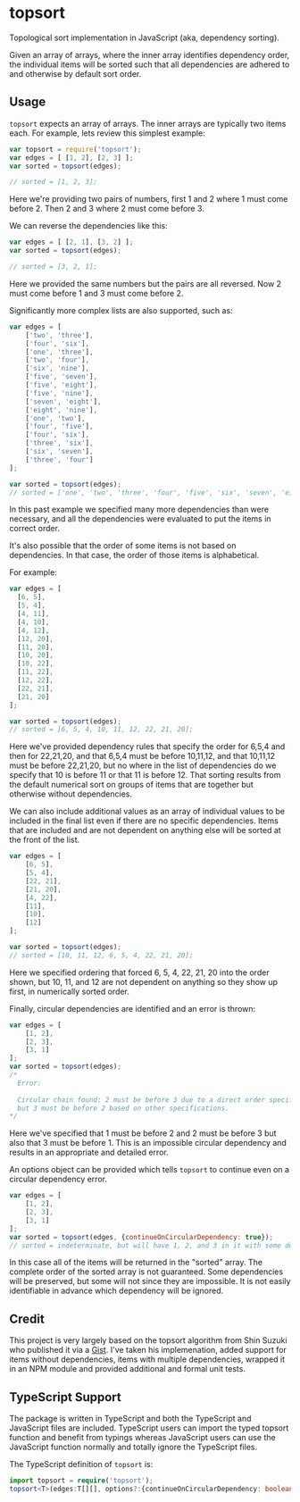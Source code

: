 topsort
=======

Topological sort implementation in JavaScript (aka, dependency sorting).

Given an array of arrays, where the inner array identifies dependency order, the individual items will be sorted such that all dependencies are adhered to and otherwise by default sort order.

## Usage

`topsort` expects an array of arrays. The inner arrays are typically two items each. For example, lets review this simplest example:

```js
var topsort = require('topsort');
var edges = [ [1, 2], [2, 3] ];
var sorted = topsort(edges);

// sorted = [1, 2, 3];
```

Here we're providing two pairs of numbers, first 1 and 2 where 1 must come before 2. Then 2 and 3 where 2 must come before 3. 

We can reverse the dependencies like this:

```js
var edges = [ [2, 1], [3, 2] ];
var sorted = topsort(edges);

// sorted = [3, 2, 1];
```

Here we provided the same numbers but the pairs are all reversed. Now 2 must come before 1 and 3 must come before 2.

Significantly more complex lists are also supported, such as:

```js
var edges = [
    ['two', 'three'],
    ['four', 'six'],
    ['one', 'three'],
    ['two', 'four'],
    ['six', 'nine'],
    ['five', 'seven'],
    ['five', 'eight'],
    ['five', 'nine'],
    ['seven', 'eight'],
    ['eight', 'nine'],
    ['one', 'two'],
    ['four', 'five'],
    ['four', 'six'],
    ['three', 'six'],
    ['six', 'seven'],
    ['three', 'four']
];

var sorted = topsort(edges);
// sorted = ['one', 'two', 'three', 'four', 'five', 'six', 'seven', 'eight', 'nine'];
```

In this past example we specified many more dependencies than were necessary, and all the dependencies were evaluated to put the items in correct order.

It's also possible that the order of some items is not based on dependencies. In that case, the order of those items is alphabetical.

For example:

```js
var edges = [
  [6, 5],
  [5, 4],
  [4, 11],
  [4, 10],
  [4, 12],
  [12, 20],
  [11, 20],
  [10, 20],
  [10, 22],
  [11, 22],
  [12, 22],
  [22, 21],
  [21, 20]
];

var sorted = topsort(edges);
// sorted = [6, 5, 4, 10, 11, 12, 22, 21, 20];
```

Here we've provided dependency rules that specify the order for 6,5,4 and then for 22,21,20, and that 6,5,4 must be before 10,11,12, and that 10,11,12 must be before 22,21,20, but no where in the list of dependencies do we specify that 10 is before 11 or that 11 is before 12. That sorting results from the default numerical sort on groups of items that are together but otherwise without dependencies.

We can also include additional values as an array of individual values to be included in the final list even if there are no specific dependencies. Items that are included and are not dependent on anything else will be sorted at the front of the list.

```js
var edges = [
    [6, 5],
    [5, 4],
    [22, 21],
    [21, 20],
    [4, 22],
    [11],
    [10],
    [12]
];

var sorted = topsort(edges);
// sorted = [10, 11, 12, 6, 5, 4, 22, 21, 20];
```

Here we specified ordering that forced 6, 5, 4, 22, 21, 20 into the order shown, but 10, 11, and 12 are not dependent on anything so they show up first, in numerically sorted order.

Finally, circular dependencies are identified and an error is thrown:

```js
var edges = [
    [1, 2],
    [2, 3],
    [3, 1]
];
var sorted = topsort(edges);
/*
  Error: 
  
  Circular chain found: 2 must be before 3 due to a direct order specification, 
  but 3 must be before 2 based on other specifications.
*/
```

Here we've specified that 1 must be before 2 and 2 must be before 3 but also that 3 must be before 1. This is an impossible circular dependency and results in an appropriate and detailed error.

An options object can be provided which tells `topsort` to continue even on a circular dependency error. 

```js
var edges = [
    [1, 2],
    [2, 3],
    [3, 1]
];
var sorted = topsort(edges, {continueOnCircularDependency: true});
// sorted = indeterminate, but will have 1, 2, and 3 in it with some dependencies adhered to...
```

In this case all of the items will be returned in the "sorted" array. The complete order of the sorted array is not guaranteed. Some dependencies will be preserved, but some will not since they are impossible. It is not easily identifiable in advance which dependency will be ignored.

## Credit

This project is very largely based on the topsort algorithm from Shin Suzuki who published it via a [Gist](https://gist.github.com/shinout/1232505). I've taken his implemenation, added support for items without dependencies, items with multiple dependencies, wrapped it in an NPM module and provided additional and formal unit tests.

## TypeScript Support

The package is written in TypeScript and both the TypeScript and JavaScript files are included. TypeScript users can import the typed topsort function and benefit from typings whereas JavaScript users can use the JavaScript function normally and totally ignore the TypeScript files.

The TypeScript definition of `topsort` is:

```ts
import topsort = require('topsort');
topsort<T>(edges:T[][], options?:{continueOnCircularDependency: boolean}):T[] { }
```
